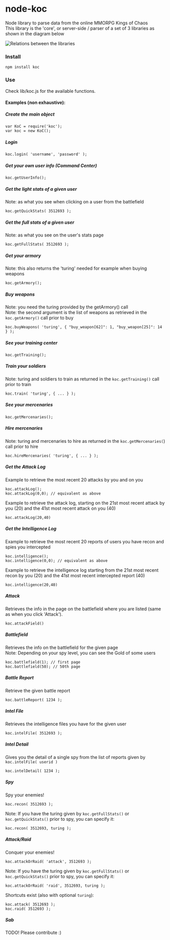 # node-koc

Node library to parse data from the online MMORPG Kings of Chaos <br />
This library is the 'core', or server-side / parser of a set of 3 libraries as shown in the diagram below

![Relations between the libraries](http://i.imgur.com/pbDEWd2.png "Relations between the libraries")

### Install

`npm install koc`

### Use

Check lib/koc.js for the available functions.

#### Examples (non exhaustive):

##### Create the main object
<pre><code>var KoC = require('koc');
var koc = new KoC();
</code></pre>

##### Login
<pre><code>koc.login( 'username', 'password' );</code></pre>

##### Get your own user info (Command Center)
<pre><code>koc.getUserInfo();</code></pre>

##### Get the light stats of a given user
Note: as what you see when clicking on a user from the battlefield
<pre><code>koc.getQuickStats( 3512693 );</code></pre>

##### Get the full stats of a given user
Note: as what you see on the user's stats page
<pre><code>koc.getFullStats( 3512693 );</code></pre>

##### Get your armory
Note: this also returns the 'turing' needed for example when buying weapons
<pre><code>koc.getArmory();</code></pre>

##### Buy weapons
Note: you need the turing provided by the getArmory() call<br />
Note: the second argument is the list of weapons as retrieved in the `koc.getArmory()` call prior to buy
<pre><code>koc.buyWeapons( 'turing', { "buy_weapon[62]": 1, "buy_weapon[25]": 14 } );</code></pre>

##### See your training center
<pre><code>koc.getTraining();</code></pre>

##### Train your soldiers
Note: turing and soldiers to train as returned in the `koc.getTraining()` call prior to train
<pre><code>koc.train( 'turing', { ... } );</code></pre>

##### See your mercenaries
<pre><code>koc.getMercenaries();</code></pre>

##### Hire mercenaries
Note: turing and mercenaries to hire as returned in the `koc.getMercenaries(`) call prior to hire
<pre><code>koc.hireMercenaries( 'turing', { ... } );</code></pre>

##### Get the Attack Log
Example to retrieve the most recent 20 attacks by you and on you
<pre><code>koc.attackLog();
koc.attackLog(0,0); // equivalent as above</code></pre>
Example to retrieve the attack log, starting on the 21st most recent attack by you (20) and the 41st most recent attack on you (40)
<pre><code>koc.attackLog(20,40)</code></pre>

##### Get the Intelligence Log
Example to retrieve the most recent 20 reports of users you have recon and spies you intercepted
<pre><code>koc.intelligence();
koc.intelligence(0,0); // equivalent as above</code></pre>
Example to retrieve the intelligence log starting from the 21st most recent recon by you (20) and the 41st most recent intercepted report (40)
<pre><code>koc.intelligence(20,40)</code></pre>

##### Attack
Retrieves the info in the page on the battlefield where you are listed (same as when you click 'Attack').
<pre><code>koc.attackField()</code></pre>

##### Battlefield
Retrieves the info on the battlefield for the given page<br />
Note: Depending on your spy level, you can see the Gold of some users
<pre><code>koc.battlefield(1); // first page
koc.battlefield(50); // 50th page</code></pre>

##### Battle Report
Retrieve the given battle report
<pre><code>koc.battleReport( 1234 );</code></pre>

##### Intel File
Retrieves the intelligence files you have for the given user
<pre><code>koc.intelFile( 3512693 );</code></pre>

##### Intel Detail
Gives you the detail of a single spy from the list of reports given by `koc.intelFile( userid )`
<pre><code>koc.intelDetail( 1234 );</code></pre>

##### Spy
Spy your enemies!
<pre><code>koc.recon( 3512693 );</code></pre>
Note: If you have the turing given by `koc.getFullStats()` or `koc.getQuickStats()` prior to spy, you can specify it:
<pre><code>koc.recon( 3512693, turing );</code></pre>

##### Attack/Raid
Conquer your enemies!
<pre><code>koc.attackOrRaid( 'attack', 3512693 );</code></pre>
Note: If you have the turing given by `koc.getFullStats()` or `koc.getQuickStats()` prior to spy, you can specify it:
<pre><code>koc.attackOrRaid( 'raid', 3512693, turing );</code></pre>

Shortcuts exist (also with optional `turing`):
<pre><code>koc.attack( 3512693 );
koc.raid( 3512693 );</code></pre>

##### Sab
TODO! Please contribute :)
